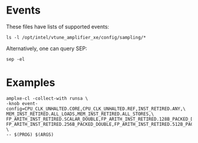 # Events

These files have lists of supported events:
```
ls -l /opt/intel/vtune_amplifier_xe/config/sampling/*
```

Alternatively, one can query SEP:
```
sep -el
```

# Examples
```
amplxe-cl -collect-with runsa \
-knob event-config=CPU_CLK_UNHALTED.CORE,CPU_CLK_UNHALTED.REF,INST_RETIRED.ANY,\
MEM_INST_RETIRED.ALL_LOADS,MEM_INST_RETIRED.ALL_STORES,\
FP_ARITH_INST_RETIRED.SCALAR_DOUBLE,FP_ARITH_INST_RETIRED.128B_PACKED_DOUBLE,\
FP_ARITH_INST_RETIRED.256B_PACKED_DOUBLE,FP_ARITH_INST_RETIRED.512B_PACKED_DOUBLE \
-- $(PROG) $(ARGS)
```